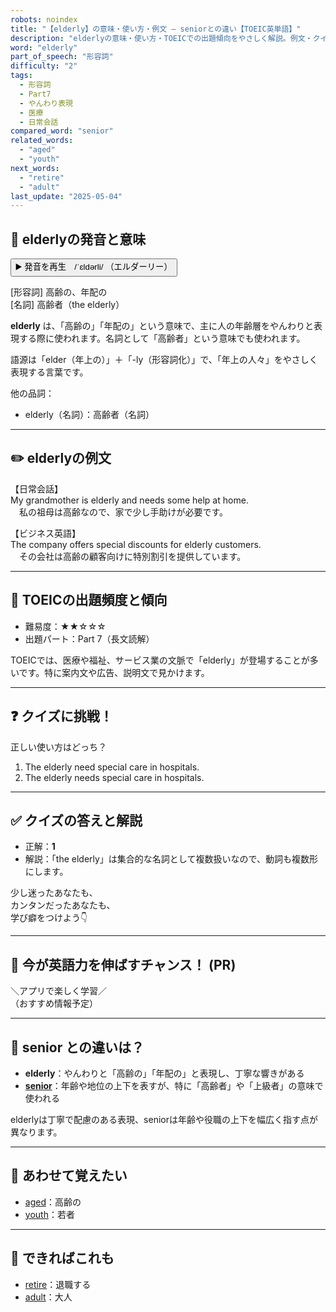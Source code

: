 ```yaml
---
robots: noindex
title: "【elderly】の意味・使い方・例文 ― seniorとの違い【TOEIC英単語】"
description: "elderlyの意味・使い方・TOEICでの出題傾向をやさしく解説。例文・クイズ付きでseniorとの違いもわかりやすく学べます。"
word: "elderly"
part_of_speech: "形容詞"
difficulty: "2"
tags:
  - 形容詞
  - Part7
  - やんわり表現
  - 医療
  - 日常会話
compared_word: "senior"
related_words:
  - "aged"
  - "youth"
next_words:
  - "retire"
  - "adult"
last_update: "2025-05-04"
---
```


## 🔰 elderlyの発音と意味

<button class="play-audio" onclick="playTTS('elderly')">
  <span class="play-audio-main">
    ▶️ 発音を再生　/ˈɛldərli/
  </span>
  <span class="play-audio-sub">
    （エルダーリー）
  </span>
</button>

[形容詞] 高齢の、年配の  
[名詞] 高齢者（the elderly）

**elderly** は、「高齢の」「年配の」という意味で、主に人の年齢層をやんわりと表現する際に使われます。名詞として「高齢者」という意味でも使われます。

語源は「elder（年上の）」＋「-ly（形容詞化）」で、「年上の人々」をやさしく表現する言葉です。

他の品詞：  
- elderly（名詞）：高齢者（名詞）

---

## ✏️ elderlyの例文

【日常会話】  
My grandmother is elderly and needs some help at home.  
　私の祖母は高齢なので、家で少し手助けが必要です。

【ビジネス英語】  
The company offers special discounts for elderly customers.  
　その会社は高齢の顧客向けに特別割引を提供しています。

---

## 🎯 TOEICの出題頻度と傾向

- 難易度：★★☆☆☆
- 出題パート：Part 7（長文読解）

TOEICでは、医療や福祉、サービス業の文脈で「elderly」が登場することが多いです。特に案内文や広告、説明文で見かけます。

---

## ❓ クイズに挑戦！

正しい使い方はどっち？

1. The elderly need special care in hospitals.  
2. The elderly needs special care in hospitals.

---

## ✅ クイズの答えと解説

- 正解：**1**
- 解説：「the elderly」は集合的な名詞として複数扱いなので、動詞も複数形にします。

少し迷ったあなたも、  
カンタンだったあなたも、  
学び癖をつけよう👇️

---

## 🚀 今が英語力を伸ばすチャンス！ (PR)

<div class="info-center">
＼アプリで楽しく学習／<br>  
（おすすめ情報予定）
</div>

---

## 🤔  senior との違いは？

- **elderly**：やんわりと「高齢の」「年配の」と表現し、丁寧な響きがある
- **[senior](/word/senior)**：年齢や地位の上下を表すが、特に「高齢者」や「上級者」の意味で使われる

elderlyは丁寧で配慮のある表現、seniorは年齢や役職の上下を幅広く指す点が異なります。

---

## 🧩 あわせて覚えたい

- [aged](/word/aged)：高齢の
- [youth](/word/youth)：若者

---

## 📖 できればこれも

- [retire](/word/retire)：退職する
- [adult](/word/adult)：大人

<!-- cvid: aid28_bid16 -->
